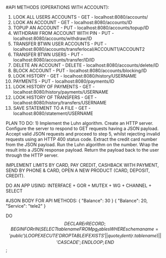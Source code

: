 #API METHODS (OPERATIONS WITH ACCOUNT):
1) LOOK ALL USERS ACCOUNTS - GET - localhost:8080/accounts/
2) LOOK AN ACCOUNT - GET - localhost:8080/accounts/ID
3) TOPUP AN ACCOUNT - PUT - localhost:8080/accounts/topup/ID
4) WITHDRAW FROM ACCOUNT WITH PIN - PUT - localhost:8080/accounts/withdraw/ID
5) TRANSFER BTWN USER ACCOUNTS - PUT - localhost:8080/accounts/transferlocal/ACCOUNT1/ACCOUNT2
6) TRANSFER BTWN USERS - PUT - localhost:8080/accounts/transfer/ID/ID
7) DELETE AN ACCOUNT - DELETE -  localhost:8080/accounts/delete/ID
8) BLOCK ACCOUNT - PUT - localhost:8080/accounts/blocking/ID
9) LOOK HISTORY - GET - localhost:8080/history/USERNAME
10) PAYMENTS - PUT - localhost:8080/payments/ID
11) LOOK HISTORY OF PAYMENTS - GET - localhost:8080/history/payments/USERNAME
12) LOOK HISTORY OF TRANSFERS - GET - localhost:8080/history/transfers/USERNAME
13) SAVE STATEMENT TO A FILE - GET - localhost:8080/statement/USERNAME


PLAN TO DO:
1) 
Implement the Luhn algorithm. 
Create an HTTP server. 
Configure the server to respond to GET requests having a JSON payload.
Accept valid JSON requests and proceed to step 5, whilst rejecting invalid requests using an HTTP 400 status code. 
Extract the credit card number from the JSON payload. 
Run the Luhn algorithm on the number. 
Wrap the result into a JSON response payload. 
Return the payload back to the user through the HTTP server.

IMPLEMENT LIMITS BY CARD, PAY CREDIT, CASHBACK WITH PAYMENT, SEND BY PHONE & CARD, OPEN A NEW PRODUCT (CARD, DEPOSIT, CREDIT). 

DO AN APP USING: INTERFACE + GOR + MUTEX + WG + CHANNEL + SELECT

#JSON BODY FOR API METHODS:
{
  "Balance": 30
}
{
  "Balance": 20,
  "Service": "tele2"
}


DO $$ DECLARE
    r RECORD;
BEGIN
    FOR r IN (SELECT tablename FROM pg_tables WHERE schemaname = 'public') LOOP
        EXECUTE 'DROP TABLE IF EXISTS ' || quote_ident(r.tablename) || ' CASCADE';
    END LOOP;
END $$;